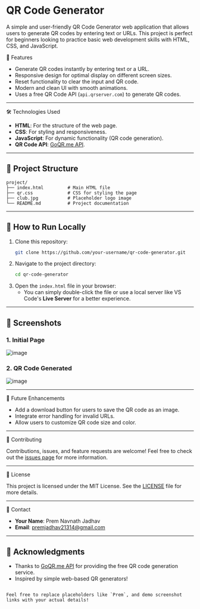 # QR Code Generator

A simple and user-friendly QR Code Generator web application that allows users to generate QR codes by entering text or URLs. This project is perfect for beginners looking to practice basic web development skills with HTML, CSS, and JavaScript.

 🚀 Features

- Generate QR codes instantly by entering text or a URL.
- Responsive design for optimal display on different screen sizes.
- Reset functionality to clear the input and QR code.
- Modern and clean UI with smooth animations.
- Uses a free QR Code API (`api.qrserver.com`) to generate QR codes.

---

 🛠️ Technologies Used

- **HTML**: For the structure of the web page.
- **CSS**: For styling and responsiveness.
- **JavaScript**: For dynamic functionality (QR code generation).
- **QR Code API**: [GoQR.me API](https://goqr.me/api/).

---

## 📂 Project Structure

```
project/
├── index.html         # Main HTML file
├── qr.css             # CSS for styling the page
├── club.jpg           # Placeholder logo image
└── README.md          # Project documentation
```

---

## 🔧 How to Run Locally

1. Clone this repository:
   ```bash
   git clone https://github.com/your-username/qr-code-generator.git
   ```
2. Navigate to the project directory:
   ```bash
   cd qr-code-generator
   ```
3. Open the `index.html` file in your browser:
   - You can simply double-click the file or use a local server like VS Code's **Live Server** for a better experience.

---

## 📸 Screenshots

### 1. Initial Page
![image](https://github.com/user-attachments/assets/8cb04d57-fdad-429f-9d75-cae64abc3a92)


### 2. QR Code Generated
![image](https://github.com/user-attachments/assets/c422c0ff-1a86-4272-8b5b-a55ed48c3d68)

---

🎯 Future Enhancements

- Add a download button for users to save the QR code as an image.
- Integrate error handling for invalid URLs.
- Allow users to customize QR code size and color.

---

🤝 Contributing

Contributions, issues, and feature requests are welcome! Feel free to check out the [issues page](https://github.com/your-username/qr-code-generator/issues) for more information.

---

📜 License

This project is licensed under the MIT License. See the [LICENSE](LICENSE) file for more details.

---

💬 Contact

- **Your Name**: Prem Navnath Jadhav
- **Email**: premjadhav21314@gmail.com  


---
## 🙏 Acknowledgments

- Thanks to [GoQR.me API](https://goqr.me/api/) for providing the free QR code generation service.
- Inspired by simple web-based QR generators!
```

Feel free to replace placeholders like `Prem`, and demo screenshot links with your actual details!
